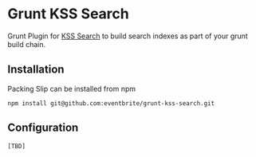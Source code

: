 # Grunt KSS Search

Grunt Plugin for [KSS Search](https://github.com/eventbrite/kss-search) to build search indexes as part of your grunt build chain.

## Installation

Packing Slip can be installed from npm

    npm install git@github.com:eventbrite/grunt-kss-search.git

## Configuration

    [TBD]
